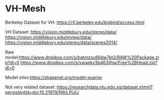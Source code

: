 # VH-Mesh
Berkeley Dataset for VH: https://rll.berkeley.edu/bigbird/access.html

VH Dataset: https://vision.middlebury.edu/stereo/data/
            https://vision.middlebury.edu/mview/data/
            https://vision.middlebury.edu/stereo/data/scenes2014/

Raw model:https://www.dropbox.com/s/batmzsu86dw7kt2/RAW%20Package.zip?dl=0
          https://www.dropbox.com/s/vwaeky3b463jlhw/Free%2BHead.zip?dl=0

Model sites:https://shapenet.org/model-querier

Not very related dataset:
https://researchdata.ntu.edu.sg/dataset.xhtml?persistentId=doi:10.21979/N9/LPIJIJ
